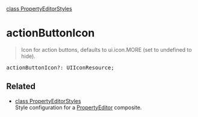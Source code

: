 [class PropertyEditorStyles](PropertyEditorStyles.md)

# actionButtonIcon

> Icon for action buttons, defaults to ui.icon.MORE (set to undefined to hide).

<pre class="docgen_signature">actionButtonIcon?: UIIconResource;</pre>

## Related

- [<!--{ref:class}-->class PropertyEditorStyles](PropertyEditorStyles.md) \
    Style configuration for a [PropertyEditor](PropertyEditor.md) composite.

